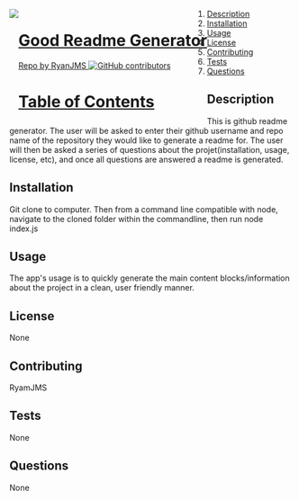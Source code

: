  <a href="undefined" style="float:left"><img src="https://avatars0.githubusercontent.com/u/59546790?v=4">
  # Good Readme Generator
  Repo by RyanJMS
  ![GitHub contributors](https://img.shields.io/github/contributors/RyanJMS/RyanJMS/good-readme?logoColor=blue&style=plastic)


  

  # Table of Contents
  1. [Description](#Description)
  2. [Installation](#Installation)
  3. [Usage](#Usage)
  4. [License](#License)
  5. [Contributing](#Contributing)
  6. [Tests](#Tests)
  7. [Questions](#Questions)


  
  
  ## Description

  This is github readme generator. The user will be asked to enter their github username and repo name of the repository they would like to generate a readme for. The user will then be asked a series of questions about the projet(installation, usage, license, etc), and once all questions are answered a readme is generated.


  ## Installation

  Git clone to computer. Then from a command line compatible with node, navigate to the cloned folder within the commandline, then run node index.js


  ## Usage

  The app's usage is to quickly generate the main content blocks/information about the project in a clean, user friendly manner.

  ## License
  None
  

  ## Contributing
  RyamJMS
  


  ## Tests
  None
  

  ## Questions
  None
  
  
